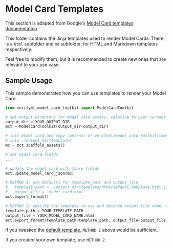 # Model Card Templates

This section is adapted from Google's [Model Card templates documentation](https://github.com/tensorflow/model-card-toolkit/blob/master/model_card_toolkit/documentation/guide/templates.md).

This folder contains the Jinja templates used to render Model Cards. There is a `html` subfolder and `md` subfolder, for HTML and Markdown templates respectively.

Feel free to modify them, but it is recommended to create new ones that are relevant to your use case.

## Sample Usage

This sample demonstrates how you can use templates to render your Model Card.

```python
from verifyml.model_card_toolkit import ModelCardToolkit

# set output directory for model card assets, relative to your current location
output_dir = YOUR_OUTPUT_DIR
mct = ModelCardToolkit(output_dir=output_dir)

# init model card and copy contents of verifyml/model_card_toolkit/template/
# into ./output_dir/template/
mc = mct.scaffold_assets()

# set model card fields
...

# update the model card with these fields
mct.update_model_card_json(mc)

# METHOD 1: use defaults for template_path and output_file
#   template_path = ./output_dir/template/html/default_template.html.jinja
#   output_file = 'model_card.html'
mct.export_format()

# METHOD 2: specify the template to use and desired output file name, then export as html
template_path = YOUR_TEMPLATE_PATH
output_file = YOUR_MODEL_CARD_NAME.html
mct.export_format(template_path=template_path, output_file=output_file)
```

If you tweaked the [default template](verifyml/model_card_toolkit/template/html/default_template.html.jinja), `METHOD 1` above would be sufficient.

If you created your own template, use `METHOD 2`.

